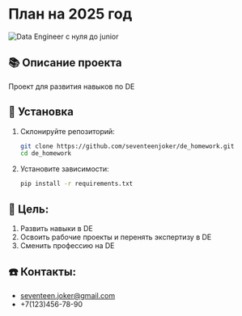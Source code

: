 # План на 2025 год

![Data Engineer с нуля до junior](https://stepik.org/course/137235?search=6297983506)

## 📚 Описание проекта

Проект для развития навыков по DE

## 🚀 Установка

1. Склонируйте репозиторий:

    ```bash
    git clone https://github.com/seventeenjoker/de_homework.git
    cd de_homework
    ```

2. Установите зависимости:

    ```bash
    pip install -r requirements.txt
    ```

## 🎯 Цель:

1. Развить навыки в DE
2. Освоить рабочие проекты и перенять экспертизу в DE
3. Сменить профессию на DE

## ☎️ Контакты:
* seventeen.joker@gmail.com
* +7(123)456-78-90
